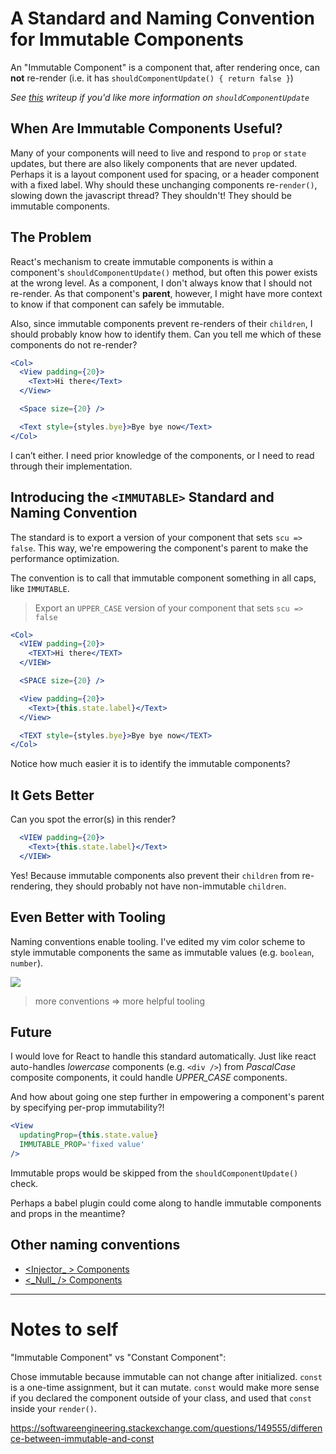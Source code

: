 # A Standard and Naming Convention for Immutable Components
An "Immutable Component" is a component that, after rendering once, can **not** re-render (i.e. it has `shouldComponentUpdate() { return false }`)

*See [this](https://github.com/kylpo/react-playbook/blob/master/deep-dives/shouldComponentUpdate.md) writeup if you'd like more information on `shouldComponentUpdate`*

## When Are Immutable Components Useful?
Many of your components will need to live and respond to `prop` or `state` updates, but there are also likely components that are never updated. Perhaps it is a layout component used for spacing, or a header component with a fixed label. Why should these unchanging components re-`render()`, slowing down the javascript thread? They shouldn't! They should be immutable components.

## The Problem
React's mechanism to create immutable components is within a component's `shouldComponentUpdate()` method, but often this power exists at the wrong level. As a component, I don't always know that I should not re-render. As that component's **parent**, however, I might have more context to know if that component can safely be immutable.

Also, since immutable components prevent re-renders of their `children`, I should probably know how to identify them. Can you tell me which of these components do not re-render?

```jsx
<Col>
  <View padding={20}>
    <Text>Hi there</Text>
  </View>

  <Space size={20} />

  <Text style={styles.bye}>Bye bye now</Text>
</Col>
```

I can’t either. I need prior knowledge of the components, or I need to read through their implementation.

## Introducing the `<IMMUTABLE>` Standard and Naming Convention
The standard is to export a version of your component that sets `scu => false`. This way, we're empowering the component's parent to make the performance optimization.

The convention is to call that immutable component something in all caps, like `IMMUTABLE`.

> Export an `UPPER_CASE` version of your component that sets `scu => false`

```jsx
<Col>
  <VIEW padding={20}>
    <TEXT>Hi there</TEXT>
  </VIEW>

  <SPACE size={20} />

  <View padding={20}>
    <Text>{this.state.label}</Text>
  </View>

  <TEXT style={styles.bye}>Bye bye now</TEXT>
</Col>
```

Notice how much easier it is to identify the immutable components?

## It Gets Better
Can you spot the error(s) in this render?

```jsx
  <VIEW padding={20}>
    <Text>{this.state.label}</Text>
  </VIEW>
```
Yes! Because immutable components also prevent their `children` from re-rendering, they should probably not have non-immutable `children`.

## Even Better with Tooling
Naming conventions enable tooling. I've edited my vim color scheme to style immutable components the same as immutable values (e.g. `boolean`, `number`).

![](https://github.com/kylpo/react-playbook/blob/master/assets/IMMUTABLE.png?raw=true)

> more conventions => more helpful tooling

## Future
I would love for React to handle this standard automatically. Just like react auto-handles *lowercase* components (e.g. `<div />`) from *PascalCase* composite components, it could handle *UPPER_CASE* components.

And how about going one step further in empowering a component's parent by specifying per-prop immutability?!

```jsx
<View
  updatingProp={this.state.value}
  IMMUTABLE_PROP='fixed value'
/>
```

Immutable props would be skipped from the `shouldComponentUpdate()` check.

Perhaps a babel plugin could come along to handle immutable components and props in the meantime?

## Other naming conventions
- [<Injector_ > Components](https://github.com/kylpo/react-playbook/blob/master/patterns/Injector-Component.md)
- [<\_Null\_ /> Components](https://github.com/kylpo/react-playbook/blob/master/patterns/Null-Component.md)

---

# Notes to self
"Immutable Component" vs "Constant Component":

Chose immutable because immutable can not change after initialized. `const` is a one-time assignment, but it can mutate. `const` would make more sense if you declared the component outside of your class, and used that `const` inside your `render()`.

https://softwareengineering.stackexchange.com/questions/149555/difference-between-immutable-and-const
